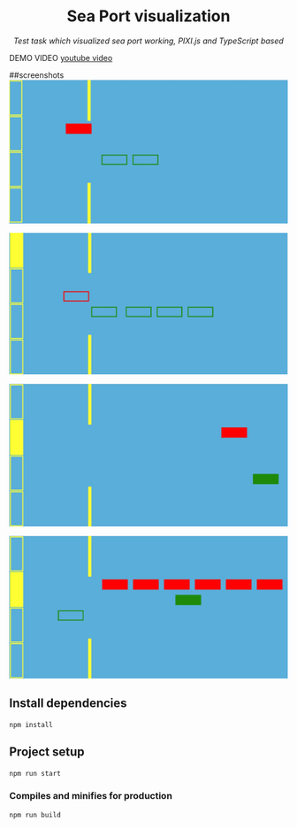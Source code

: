 <h1 align="center">Sea Port visualization </h1>
<p align="center"><i>Test task which visualized sea port working, PIXI.js and TypeScript based </i></p>

DEMO VIDEO
[youtube video](https://www.youtube.com/watch?v=EeTtFP8iiMY)


##screenshots
![screenshot1](https://github.com/AlexKonichek/Port-TS-version/blob/master/src/assets/img/Screenshot_2.jpg "")​

![screenshot2](https://github.com/AlexKonichek/Port-TS-version/blob/master/src/assets/img/Screenshot_3.jpg "")​

![screenshot3](https://github.com/AlexKonichek/Port-TS-version/blob/master/src/assets/img/Screenshot_4.jpg "")​

![screenshot3](https://github.com/AlexKonichek/Port-TS-version/blob/master/src/assets/img/Screenshot_5.jpg "")​

## Install dependencies

```
npm install
```

## Project setup
```
npm run start
```

### Compiles and minifies for production
```
npm run build
```

